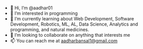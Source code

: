 - 👋 Hi, I’m @aadhar01
- 👀 I’m interested in programming
- 🌱 I’m currently learning about Web Development, Software Development, Robotics, ML, AL, Data Science, Analytics and programming, and natural medicines.
- 💞️ I’m looking to collaborate on anything that interests me
- 📫 You can reach me at aadharbansal1@gmail.com

<!---
aadhar01/aadhar01 is a ✨ special ✨ repository because its `README.md` (this file) appears on your GitHub profile.
You can click the Preview link to take a look at your changes.
--->
